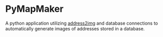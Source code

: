 # PyMapMaker
A python application utilizing [address2img](https://github.com/marmig0404/address2imgand "Link to address2img repo") and database connections to automatically generate images of addresses stored in a database.

